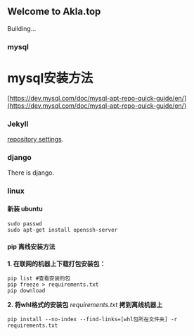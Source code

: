 ## Welcome to Akla.top

Building...

### mysql

# mysql安装方法
[https://dev.mysql.com/doc/mysql-apt-repo-quick-guide/en/](https://dev.mysql.com/doc/mysql-apt-repo-quick-guide/en/)

### Jekyll

[repository settings](https://github.com/healthyang/healthyang.github.io/settings). 

### django
There is django.

### linux

#### 新装 ubuntu

    sudo passwd
    sudo apt-get install openssh-server
#### pip 离线安装方法

**1. 在联网的机器上下载打包安装包：**


    pip list #查看安装的包  
    pip freeze > requirements.txt 
    pip download 

**2. 将whl格式的安装包** *requirements.txt* **拷到离线机器上**


    pip install --no-index --find-links=[whl包所在文件夹] -r requirements.txt